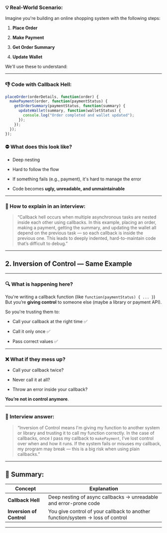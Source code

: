 
### 💡 Real-World Scenario:

Imagine you're building an online shopping system with the following steps:

1. **Place Order**
    
2. **Make Payment**
    
3. **Get Order Summary**
    
4. **Update Wallet**
    

We'll use these to understand:

---
### 👎 Code with Callback Hell:

```js
placeOrder(orderDetails, function(order) {
  makePayment(order, function(paymentStatus) {
    getOrderSummary(paymentStatus, function(summary) {
      updateWallet(summary, function(walletStatus) {
        console.log("Order completed and wallet updated");
      });
    });
  });
});
```

### ⛔ What does this look like?

- Deep nesting
    
- Hard to follow the flow
    
- If something fails (e.g., payment), it's hard to manage the error
    
- Code becomes **ugly, unreadable, and unmaintainable**
    

---

### 💬 How to explain in an interview:

> “Callback hell occurs when multiple asynchronous tasks are nested inside each other using callbacks. In this example, placing an order, making a payment, getting the summary, and updating the wallet all depend on the previous task — so each callback is inside the previous one. This leads to deeply indented, hard-to-maintain code that’s difficult to debug.”

---

##  2. Inversion of Control — Same Example

---

### 🔍 What is happening here?

You're writing a callback function (like `function(paymentStatus) { ... }`)  
But you’re **giving control** to someone else (maybe a library or payment API).

So you're trusting them to:

- Call your callback at the right time ✅
    
- Call it only once ✅
    
- Pass correct values ✅
    

---

### ❌ What if they mess up?

- Call your callback twice?
    
- Never call it at all?
    
- Throw an error inside your callback?
    

**You’re not in control anymore**.

---

### 💬 Interview answer:

> “Inversion of Control means I'm giving my function to another system or library and trusting it to call my function correctly. In the case of callbacks, once I pass my callback to `makePayment`, I’ve lost control over when and how it runs. If the system fails or misuses my callback, my program may break — this is a big risk when using plain callbacks.”

---

## 🧠 Summary:

|Concept|Explanation|
|---|---|
|**Callback Hell**|Deep nesting of async callbacks → unreadable and error-prone code|
|**Inversion of Control**|You give control of your callback to another function/system → loss of control|

---

